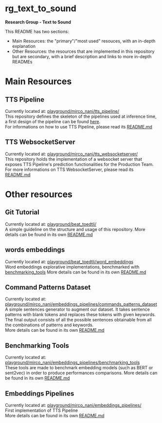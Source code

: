 # rg_text_to_sound
**Research Group - Text to Sound**  
  
This README has two sections:
* Main Resources: the "primary"/"most used" resouces, with an in-depth explanation
* Other Resources: the resources that are implemented in this repository but are secondary, with a brief description and links to more in-depth READMEs


# Main Resources
## TTS Pipeline
Currently located at: [playground/mirco_nani/tts_pipeline/](playground/mirco_nani/tts_pipeline/)  
This repository defines the skeleton of the pipelines used at inference time, a first design of the pipeline can be found [here](https://docs.google.com/presentation/d/1Cx96uZUxc3dx-PRyFl2v2R7lmjZ05UeixxwqPsBeEBQ/edit#slide=id.gbf06894dcc_0_30).  
For informations on how to use TTS Pipeline, please read its [README.md](playground/mirco_nani/tts_pipeline/README.md)  
## TTS WebsocketServer
Currently located at: [playground/mirco_nani/tts_websocketserver/](playground/mirco_nani/tts_websocketserver/)  
This repository holds the implementation of a websocket server that exposes TTS Pipeline's prediction functionalities for the Production Team.  
For more informations on TTS WebsocketServer, please read its [README.md](playground/mirco_nani/tts_websocketserver/README.md)  


# Other resources
## Git Tutorial
Currently located at: [playground/beat_toedtli/](playground/beat_toedtli/)  
A simple guideline on the structure and usage of this repository.
More details can be found in its own [README.md](playground/beat_toedtli/README.md)  

## words embeddings
Currently located at: [playground/beat_toedtli/word_embeddings](playground/beat_toedtli/word_embeddings)  
Word embeddings explorative implementations, benchmarked with [benchmarking_tools](playground/mirco_nani/embeddings_pipelines/benchmarking_tools)
More details can be found in its own [README.md](playground/beat_toedtli/word_embeddings/README.md)  

## Command Patterns Dataset
Currently located at: [playground/mirco_nani/embeddings_pipelines/commands_patterns_dataset](playground/mirco_nani/embeddings_pipelines/commands_patterns_dataset)  
A simple sentences generator to augment our dataset. It takes sentence patterns with blank tokens and replaces these tokens with given keywords. The final output consists of all the possible sentences obtainable from all the combinations of patterns and keywords.  
More details can be found in its own [README.md](playground/mirco_nani/embeddings_pipelines/commands_patterns_dataset/README.md)  

## Benchmarking Tools
Currently located at: [playground/mirco_nani/embeddings_pipelines/benchmarking_tools](playground/mirco_nani/embeddings_pipelines/benchmarking_tools)  
These tools are made to benchmark embedding models (such as BERT or sent2vec) in order to produce performances comparisons.
More details can be found in its own [README.md](playground/mirco_nani/embeddings_pipelines/benchmarking_tools/README.md)  

## Embeddings Pipelines
Currently located at: [playground/mirco_nani/embeddings_pipelines/](playground/mirco_nani/embeddings_pipelines/)   
First implementation of TTS Pipeline  
More details can be found in its own [README.md](playground/mirco_nani/embeddings_pipelines/embeddings_pipelines/README.md)  